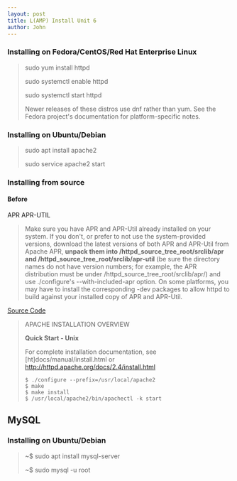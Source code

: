 ```yaml
---
layout: post
title: L(AMP) Install Unit 6
author: John
---
```


### Installing on Fedora/CentOS/Red Hat Enterprise Linux

> sudo yum install httpd
> 
> sudo systemctl enable httpd
> 
> sudo systemctl start httpd
> 
> Newer releases of these distros use dnf rather than yum. See the Fedora project's documentation for platform-specific notes.

### Installing on Ubuntu/Debian

> sudo apt install apache2
> 
> sudo service apache2 start

### Installing from source

#### Before

APR APR-UTIL

> Make sure you have APR and APR-Util already installed on your system. If you don't, or prefer to not use the system-provided versions, download the latest versions of both APR and APR-Util from Apache APR, **unpack them into /httpd_source_tree_root/srclib/apr and /httpd_source_tree_root/srclib/apr-util** (be sure the directory names do not have version numbers; for example, the APR distribution must be under /httpd_source_tree_root/srclib/apr/) and use ./configure's --with-included-apr option. On some platforms, you may have to install the corresponding -dev packages to allow httpd to build against your installed copy of APR and APR-Util.

[Source Code]()

> APACHE INSTALLATION OVERVIEW
>
>  **Quick Start - Unix**
>
>  For complete installation documentation, see [ht]docs/manual/install.html or
>  http://httpd.apache.org/docs/2.4/install.html
>
>     $ ./configure --prefix=/usr/local/apache2
>     $ make
>     $ make install
>     $ /usr/local/apache2/bin/apachectl -k start

## MySQL

### Installing on Ubuntu/Debian

> ~$ sudo apt install mysql-server
> 
> ~$ sudo mysql -u root
